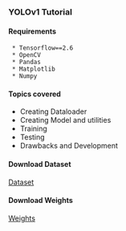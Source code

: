 ### YOLOv1 Tutorial

#### Requirements
```
 * Tensorflow==2.6
 * OpenCV
 * Pandas
 * Matplotlib
 * Numpy
```
#### Topics covered

* Creating Dataloader
* Creating Model and utilities
* Training
* Testing
* Drawbacks and Development

#### Download Dataset 
<a href="https://drive.google.com/file/d/1DJ7W0z0snIAeut3vp2NIOzPDkwrwN3jA/view?usp=sharing">Dataset</a><br>

#### Download Weights

<a href="https://drive.google.com/file/d/1DJ7W0z0snIAeut3vp2NIOzPDkwrwN3jA/view?usp=sharing">Weights</a>
